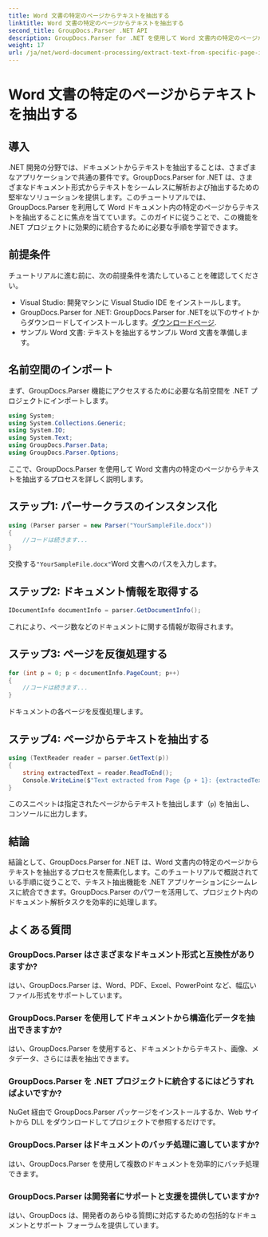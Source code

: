 ```yaml
---
title: Word 文書の特定のページからテキストを抽出する
linktitle: Word 文書の特定のページからテキストを抽出する
second_title: GroupDocs.Parser .NET API
description: GroupDocs.Parser for .NET を使用して Word 文書内の特定のページからテキストを抽出する方法を学習します。テキスト抽出機能を .NET に統合します。
weight: 17
url: /ja/net/word-document-processing/extract-text-from-specific-page-in-word-document/
---
```


# Word 文書の特定のページからテキストを抽出する

## 導入
.NET 開発の分野では、ドキュメントからテキストを抽出することは、さまざまなアプリケーションで共通の要件です。GroupDocs.Parser for .NET は、さまざまなドキュメント形式からテキストをシームレスに解析および抽出するための堅牢なソリューションを提供します。このチュートリアルでは、GroupDocs.Parser を利用して Word ドキュメント内の特定のページからテキストを抽出することに焦点を当てています。このガイドに従うことで、この機能を .NET プロジェクトに効果的に統合するために必要な手順を学習できます。
## 前提条件
チュートリアルに進む前に、次の前提条件を満たしていることを確認してください。
- Visual Studio: 開発マシンに Visual Studio IDE をインストールします。
-  GroupDocs.Parser for .NET: GroupDocs.Parser for .NETを以下のサイトからダウンロードしてインストールします。[ダウンロードページ](https://releases.groupdocs.com/parser/net/).
- サンプル Word 文書: テキストを抽出するサンプル Word 文書を準備します。

## 名前空間のインポート
まず、GroupDocs.Parser 機能にアクセスするために必要な名前空間を .NET プロジェクトにインポートします。
```csharp
using System;
using System.Collections.Generic;
using System.IO;
using System.Text;
using GroupDocs.Parser.Data;
using GroupDocs.Parser.Options;
```

ここで、GroupDocs.Parser を使用して Word 文書内の特定のページからテキストを抽出するプロセスを詳しく説明します。
## ステップ1: パーサークラスのインスタンス化
```csharp
using (Parser parser = new Parser("YourSampleFile.docx"))
{
    //コードは続きます...
}
```
交換する`"YourSampleFile.docx"`Word 文書へのパスを入力します。
## ステップ2: ドキュメント情報を取得する
```csharp
IDocumentInfo documentInfo = parser.GetDocumentInfo();
```
これにより、ページ数などのドキュメントに関する情報が取得されます。
## ステップ3: ページを反復処理する
```csharp
for (int p = 0; p < documentInfo.PageCount; p++)
{
    //コードは続きます...
}
```
ドキュメントの各ページを反復処理します。
## ステップ4: ページからテキストを抽出する
```csharp
using (TextReader reader = parser.GetText(p))
{
    string extractedText = reader.ReadToEnd();
    Console.WriteLine($"Text extracted from Page {p + 1}: {extractedText}");
}
```
このスニペットは指定されたページからテキストを抽出します（`p`) を抽出し、コンソールに出力します。

## 結論
結論として、GroupDocs.Parser for .NET は、Word 文書内の特定のページからテキストを抽出するプロセスを簡素化します。このチュートリアルで概説されている手順に従うことで、テキスト抽出機能を .NET アプリケーションにシームレスに統合できます。GroupDocs.Parser のパワーを活用して、プロジェクト内のドキュメント解析タスクを効率的に処理します。

## よくある質問
### GroupDocs.Parser はさまざまなドキュメント形式と互換性がありますか?
はい、GroupDocs.Parser は、Word、PDF、Excel、PowerPoint など、幅広いファイル形式をサポートしています。
### GroupDocs.Parser を使用してドキュメントから構造化データを抽出できますか?
はい、GroupDocs.Parser を使用すると、ドキュメントからテキスト、画像、メタデータ、さらには表を抽出できます。
### GroupDocs.Parser を .NET プロジェクトに統合するにはどうすればよいですか?
NuGet 経由で GroupDocs.Parser パッケージをインストールするか、Web サイトから DLL をダウンロードしてプロジェクトで参照するだけです。
### GroupDocs.Parser はドキュメントのバッチ処理に適していますか?
はい、GroupDocs.Parser を使用して複数のドキュメントを効率的にバッチ処理できます。
### GroupDocs.Parser は開発者にサポートと支援を提供していますか?
はい、GroupDocs は、開発者のあらゆる質問に対応するための包括的なドキュメントとサポート フォーラムを提供しています。